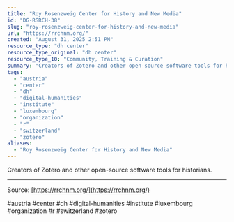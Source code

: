 ```yaml
---
title: "Roy Rosenzweig Center for History and New Media"
id: "DG-RSRCH-38"
slug: "roy-rosenzweig-center-for-history-and-new-media"
url: "https://rrchnm.org/"
created: "August 31, 2025 2:51 PM"
resource_type: "dh center"
resource_type_original: "dh center"
resource_type_10: "Community, Training & Curation"
summary: "Creators of Zotero and other open-source software tools for historians."
tags:
  - "austria"
  - "center"
  - "dh"
  - "digital-humanities"
  - "institute"
  - "luxembourg"
  - "organization"
  - "r"
  - "switzerland"
  - "zotero"
aliases:
  - "Roy Rosenzweig Center for History and New Media"
---
```


Creators of Zotero and other open-source software tools for historians.

---

Source: [https://rrchnm.org/](https://rrchnm.org/)

#austria #center #dh #digital-humanities #institute #luxembourg #organization #r #switzerland #zotero
